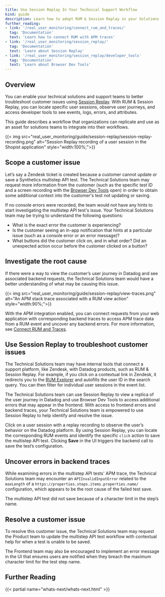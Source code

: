 ```yaml
---
title: Use Session Replay In Your Technical Support Workflow
kind: guide
description: Learn how to adopt RUM & Session Replay in your Solutions or Support organization. 
further_reading:
- link: '/real_user_monitoring/connect_rum_and_traces/'
  tag: 'Documentation'
  text: 'Learn how to connect RUM with APM traces'
- link: '/real_user_monitoring/session_replay/'
  tag: 'Documentation'
  text: 'Learn about Session Replay'
- link: '/real_user_monitoring/session_replay/developer_tools'
  tag: 'Documentation'
  text: 'Learn about Browser Dev Tools'
---
```


## Overview

You can enable your technical solutions and support teams to better troubleshoot customer issues using [Session Replay][1]. With RUM & Session Replay, you can locate specific user sessions, observe user journeys, and access developer tools to see events, logs, errors, and attributes. 

This guide describes a workflow that organizations can replicate and use as an asset for solutions teams to integrate into their workflows.

{{< img src="real_user_monitoring/guide/session-replay/session-replay-recording.png" alt="Session Replay recording of a user session in the Shopist application" style="width:100%;">}}

## Scope a customer issue

Let’s say a Zendesk ticket is created because a customer cannot update or save a Synthetics multistep API test. The Technical Solutions team may request more information from the customer (such as the specific test ID and a screen recording with the [Browser Dev Tools][2] open) in order to obtain some additional context into the customer's test not updating or saving. 

If no console errors were recorded, the team would not have any hints to start investigating the multistep API test's issue. Your Technical Solutions team may be trying to understand the following questions:

- What is the exact error the customer is experiencing?
- Is the customer seeing an in-app notification that hints at a particular issue (such as a console error or an error message)?
- What buttons did the customer click on, and in what order? Did an unexpected action occur before the customer clicked on a button?

## Investigate the root cause

If there were a way to view the customer’s user journey in Datadog and see associated backend requests, the Technical Solutions team would have a better understanding of what may be causing this issue.

{{< img src="real_user_monitoring/guide/session-replay/view-traces.png" alt="An APM stack trace associated with a RUM view action" style="width:90%;">}}

With the APM integration enabled, you can connect requests from your web application with corresponding backend traces to access APM trace data from a RUM event and uncover any backend errors. For more information, see [Connect RUM and Traces][3].

## Use Session Replay to troubleshoot customer issues

The Technical Solutions team may have internal tools that connect a support platform, like Zendesk, with Datadog products, such as RUM & Session Replay. For example, if you click on a contextual link in Zendesk, it redirects you to the [RUM Explorer][4] and autofills the user ID in the search query. You can then filter for individual user sessions in the event list.

The Technical Solutions team can use Session Replay to view a replica of the user journey in Datadog and use Browser Dev Tools to access additional errors that may appear in the frontend. With access to frontend errors and backend traces, your Technical Solutions team is empowered to use Session Replay to help identify and resolve the issue.

Click on a user session with a replay recording to observe the user’s behavior on the Datadog platform. By using Session Replay, you can locate the corresponding RUM events and identify the specific `click` action to save the multistep API test. Clicking **Save** in the UI triggers the backend call to save the test’s configuration.

## Uncover errors in backend traces

While examining errors in the multistep API tests' APM trace, the Technical Solutions team may encounter an `APIInvalidInputError` related to the `maxLength` of a `​​https://properties.steps.items.properties.name/` configuration, which appears to be the root cause of the failed test save. 

The multistep API test did not save because of a character limit in the step’s name.

## Resolve a customer issue

To resolve this customer issue, the Technical Solutions team may request the Product team to update the multistep API test workflow with contextual help for when a test is unable to be saved. 

The Frontend team may also be encouraged to implement an error message in the UI that ensures users are notified when they breach the maximum character limit for the test step name.

## Further Reading

{{< partial name="whats-next/whats-next.html" >}}

[1]: /real_user_monitoring/session_replay/
[2]: /real_user_monitoring/session_replay/developer_tools/
[3]: /real_user_monitoring/connect_rum_and_traces
[4]: https://app.datadoghq.com/rum/explorer
